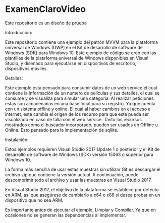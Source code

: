 # ExamenClaroVideo
Este repositorio es un diseño de prueba

Introduccion:


Este repositorio contiene una ejemplo del patrón MVVM para la plataforma universal de Windows (UWP) en el Kit de desarrollo de software de Windows (SDK) para Windows 10. Este ejemplo de código se creo con las plantillas de la plataforma universal de Windows disponibles en Visual Studio, y diseñado para ejecutarse en dispositivos de escritorio, dispositivos móviles.

Detalles:


Este ejemplo esta pensado para consumir datos de un web service el cual contiene la información de un numero de películas y sus detalles, el cual se consume y se visualiza para simular una categoría. Al realizar peticiones estas son almacenadas en una base local para su registro. Ya que cuenta con un sistema offline y online. El cual al haber cambios en el acceso a internet, este cambia el origen de los recurso para que este pueda ser visualizado en caso de falla con el web service. Tanto los recursos mostrados como el buscador incorporado, pueden ser usados en Offline u Online. Esto pensado para la implementación de sqllite.


Instalación: 


Estos ejemplos requieren Visual Studio 2017 Update 1 o posterior y el Kit de desarrollo de software de Windows (SDK) versión 15063 o superior para Windows 10.


La forma más sencilla de usar estas muestras sin utilizar Git es descargar el archivo zip que contiene la versión actual. A continuación, puede descomprimir todo el archivo y usar las muestras en Visual Studio 2017.


En Visual Studio 2017, el objetivo de la plataforma se establece por defecto en ARM, así que asegúrese de cambiarlo a x64 o x86 si desea probar en un dispositivo que no sea ARM.


Es importante antes de ejecutar el ejemplo, Limpiar y Compilar. Ya que en ocasiones no se generan las dependencias al implementar.
